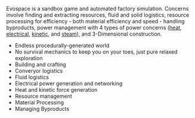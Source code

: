 Evospace is a sandbox game and automated factory simulation. Concerns involve finding and extracting resources, fluid and solid logistics, resource processing for efficiency - both material efficiency and speed - handling byproducts, power management with 4 types of power concerns ([heat](heat.md), [electrical](electricity.md), [kinetic](kinetic.md), and [steam](fluid.md)), and 3-Dimensional construction.

- Endless procedurally-generated world
- No survival mechanics to keep you on your toes, just pure relaxed exploration
- Building and crafting
- Converyor logistics
- Fluid logistics
- Electrical power generation and networking
- Heat and kinetic force generation
- Resource management
- Material Processing
- Managing Byproducts
